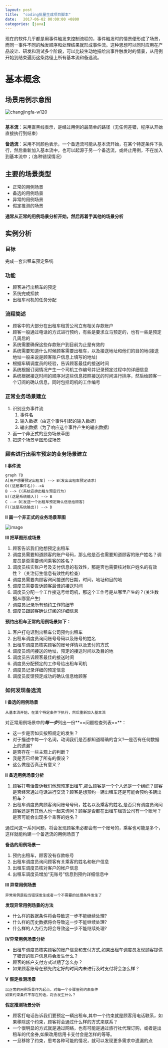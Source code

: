 ```yaml
---
layout: post
title:  "coding批量生成项目脚本"
date:   2017-06-02 00:00:00 +0800
categories: [java]
---
```


现在的软件几乎都是用事件触发来控制流程的，事件触发时的情景便形成了场景，而同一事件不同的触发顺序和处理结果就形成事件流。这种思想可以同时应用在产品设计、研发和测试多个阶段，可以比较生动地描绘出事件触发时的情景，从用例开始到结束遍历这条路径上所有基本流和备选流。


# 基本概念

## 场景用例示意图

![changjingfa-w120](http://note.youdao.com/yws/api/group/49587720/noteresource/11B766012FCD4254A45A3A96092B737E/version/7?method=get-resource&shareToken=9B3653AC1038436D95983136BA94D31F&entryId=147903930)





------------

**基本流**：采用直黑线表示，是经过用例的最简单的路径（无任何差错，程序从开始直接执行到结束）

**备选流**：采用不同颜色表示，一个备选流可能从基本流开始，在某个特定条件下执行，然后重新加入基本流中，也可以起源于另一个备选流，或终止用例，不在加入到基本流中；（各种错误情况）

## 主要的场景类型

* 正常的用例场景
* 备选的用例场景
* 异常的用例场景
* 假定推测的场景

**通常从正常的用例场景分析开始，然后再着手其他的场景分析**

## 实例分析

### 目标

完成一套出租车预定系统

### 功能

* 顾客进行出租车的预定
* 系统完成扣款
* 出租车司机的任务分配

### 流程简述

* 顾客中的大部分在出租车租赁公司立有相关存款账户
* 顾客一般通过电话的方式进行预约，有些是要求立马预定的，也有一些是预定几周后的
* 系统需要确保这些存款账户到目前为止是有效的
* 系统需要知道什么时候顾客需要出租车，以及接送地址和他们的目的地(接送地址一般来说是顾客账户信息上填写的地址)
* 根据车辆调度员的经验，告诉顾客最佳的接送时间
* 系统根据订阅情况产生一个司机工作编号并记录预定过程中的详细信息
* 系统根据接送时间的顺序对这些信息按照接送的时间进行排序，然后给顾客一个订阅的确认信息，同时包括司机的工作编号

### 正常业务场景建立

1. 识别业务事件流
    1. 事件名
    2. 输入数据（由这个事件引起的输入数据）
    3. 输出数据（为了响应这个事件产生的输出数据）
2. 画一个非正式的业务场景草图
3. 把这个场景草图形成场景

### 顾客进行出租车预定的业务场景建立

**I 事件流**

```
graph TD
A[用户想要预定出租车] --> B(发出出租车预定请求)
O((这是事件名))-->A
B --> C(系统安排出租车预定行为)
E((这是系统输入)) --> B
C --> D[发送一个出租车预定确认信息给顾客]
F((这是系统输出)) --> D
```

**II 画一个非正式的业务场景草图**

![image](https://note.youdao.com/yws/api/group/49587720/noteresource/6A9EF5C94BF74E2F94D4145DE9A7450A/version/9?method=get-resource&shareToken=9B3653AC1038436D95983136BA94D31F&entryId=147903930)

**III 把草图形成场景**

1)  顾客告诉我们他想预定出租车
2)  调度员需要知道顾客的账户号码，那么他是否也需要知道顾客的账户姓名？调度员是否需要询问乘客的姓名？
3)  调度员核实账户号及支付信息的有效性，那是否也需要核对账户姓名的有效性？（关注衍生信息有效性的检查）
4)  调度员需要向顾客询问接送的日期，时间，地址和目的地
5)  调度员需要告诉顾客最佳的接送时间
6)  调度员分配一个工作接送号给司机，那这个工作号是从哪里产生的？(关注数据从哪里产生)  
7)  调度员记录所有预约工作的细节
8)  调度员跟顾客确认订阅的详细信息

**预约出租车正常的用例场景如下：**

1)  客户打电话到出租车公司预约出租车
2)  出租车调度员询问账号号码以及账号的姓名
3)  出租车调度员核实顾客的账号详情以及支付的方式
4)  调度员询问接送的地址，预定的接送时间以及目的地
5)  调度员告诉顾客最佳的接送时间
6)  调度员分配预定的工作号给出租车司机
7)  调度员记录详细的预定信息
8)  调度员反馈预定成功的确认信息给顾客

### 如何发现备选流

**I 备选的用例场景**

    从基本流开始，在某个特定条件下执行，然后重新加入基本流

对正常用例场景中的***每一步***列出一份**==问题检查列表==**：
* 这一步是否如实按照规定的发生？
* 对于描述中每一个名词，动词我们是否都知道精确的含义?—是否有任何数据上的遗漏?
* 是否存在一些主观上的判断？
* 我是否已经做了所有的假设？
* 这么做是否真正有意义？


**II 备选用例场景分析**

1) 顾客打电话告诉我们他想预定出租车,那么顾客是一个个人还是一个组织？顾客是否经常通过电话进行交流？顾客是想预约一辆出租车还是可能会预约多辆出租车？
2) 出租车调度员向顾客询问账号号码，姓名以及乘客的姓名,是否只有调度员询问顾客还是有其他人也一起来询问？顾客是否都在出租车租赁公司有一个账号？是否可能会出现多个乘客的姓名？

通过问这一系列问题，将会发现顾客未必都会有一个账号的，乘客也可能是多个，这样就能构建一个备选流的用例场景了

**备选的用例场景一**
1. 预约出租车，顾客没有存款帐号
2. 出租车调度员询问顾客有关乘客的姓名和帐户信息
3. 出租车调度员核对客户的帐户信息
4. 出租车调度员增加“无账号”信息到预约详细信息中

**III 异常用例场景**

    异常用例是指当错误发生或者一个不需要的处理条件发生了
    
**发现异常用例场景的方法**
* 什么样的数据条件将会导致这一步不能继续处理?
* 什么样的历史数据将会导致这一步不能继续处理?
* 什么样的人为行为将会导致这一步不能继续处理?

**IV异常用例场景分析**

* 出租车调度员核实顾客的账户信息和支付方式,如果出租车调度员发现顾客提供了错误的账户信息将会发生什么？
* 顾客的帐户支付方式过期了怎么办？
* 如果顾客账号在预先约定好的时间内未进行及时支付将会怎么样？

**V 假定推测场景**

    以正常的用例场景作为起点，对每一个步骤鉴别约束条件
    如果约束条件不存在的话，将会发生什么？
    
**假定推测场景分析**

* 顾客打电话告诉我们要预定一辆出租车,其中一个约束就是顾客用电话联系，如果移除这个约束，顾客将会通过什么样的方式来联系？
* 一个很明显的方式就是通过网络，也有可能是通过旅行社代理订购，或者是出租车的代金券,如果改用信用卡支付会是怎样的等等。
* 一旦移除了约束，思考各种可能的情况，就可以发现更多需求中遗漏的点

